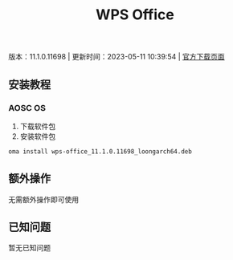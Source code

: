 ﻿---
id: 1104
title: WPS Office
toc: true
weight: 1104
---

版本：11.1.0.11698 | 更新时间：2023-05-11 10:39:54 | [官方下载页面](http://app.loongapps.cn/#/detail/1104)

## 安装教程 

### AOSC OS 

1. 下载软件包
2. 安装软件包

```bash
oma install wps-office_11.1.0.11698_loongarch64.deb
```

## 额外操作

无需额外操作即可使用

## 已知问题

暂无已知问题

